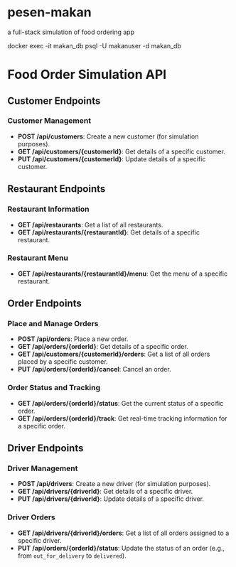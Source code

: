 # pesen-makan
a full-stack simulation of food ordering app



docker exec -it makan_db psql -U makanuser -d makan_db

# Food Order Simulation API

## Customer Endpoints

### Customer Management
- **POST /api/customers**: Create a new customer (for simulation purposes).
- **GET /api/customers/{customerId}**: Get details of a specific customer.
- **PUT /api/customers/{customerId}**: Update details of a specific customer.

## Restaurant Endpoints

### Restaurant Information
- **GET /api/restaurants**: Get a list of all restaurants.
- **GET /api/restaurants/{restaurantId}**: Get details of a specific restaurant.

### Restaurant Menu
- **GET /api/restaurants/{restaurantId}/menu**: Get the menu of a specific restaurant.

## Order Endpoints

### Place and Manage Orders
- **POST /api/orders**: Place a new order.
- **GET /api/orders/{orderId}**: Get details of a specific order.
- **GET /api/customers/{customerId}/orders**: Get a list of all orders placed by a specific customer.
- **PUT /api/orders/{orderId}/cancel**: Cancel an order.

### Order Status and Tracking
- **GET /api/orders/{orderId}/status**: Get the current status of a specific order.
- **GET /api/orders/{orderId}/track**: Get real-time tracking information for a specific order.

## Driver Endpoints

### Driver Management
- **POST /api/drivers**: Create a new driver (for simulation purposes).
- **GET /api/drivers/{driverId}**: Get details of a specific driver.
- **PUT /api/drivers/{driverId}**: Update details of a specific driver.

### Driver Orders
- **GET /api/drivers/{driverId}/orders**: Get a list of all orders assigned to a specific driver.
- **PUT /api/orders/{orderId}/status**: Update the status of an order (e.g., from `out_for_delivery` to `delivered`).
